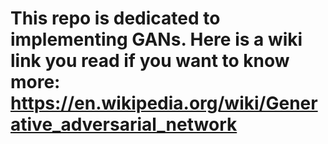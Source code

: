 # This repo is dedicated to implementing GANs. Here is a wiki link you read if you want to know more: https://en.wikipedia.org/wiki/Generative_adversarial_network